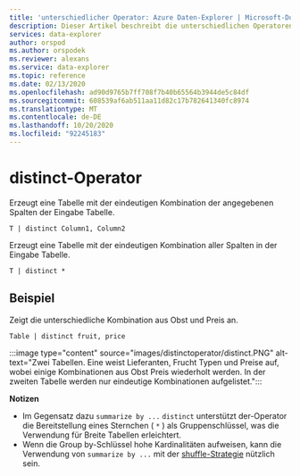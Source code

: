 ```yaml
---
title: 'unterschiedlicher Operator: Azure Daten-Explorer | Microsoft-Dokumentation'
description: Dieser Artikel beschreibt die unterschiedlichen Operatoren in Azure Daten-Explorer.
services: data-explorer
author: orspod
ms.author: orspodek
ms.reviewer: alexans
ms.service: data-explorer
ms.topic: reference
ms.date: 02/13/2020
ms.openlocfilehash: ad90d9765b7ff708f7b40b65564b3944de5c84df
ms.sourcegitcommit: 608539af6ab511aa11d82c17b782641340fc8974
ms.translationtype: MT
ms.contentlocale: de-DE
ms.lasthandoff: 10/20/2020
ms.locfileid: "92245183"
---
```

# <a name="distinct-operator"></a>distinct-Operator

Erzeugt eine Tabelle mit der eindeutigen Kombination der angegebenen Spalten der Eingabe Tabelle. 

```kusto
T | distinct Column1, Column2
```

Erzeugt eine Tabelle mit der eindeutigen Kombination aller Spalten in der Eingabe Tabelle.

```kusto
T | distinct *
```

## <a name="example"></a>Beispiel

Zeigt die unterschiedliche Kombination aus Obst und Preis an.

```kusto
Table | distinct fruit, price
```

:::image type="content" source="images/distinctoperator/distinct.PNG" alt-text="Zwei Tabellen. Eine weist Lieferanten, Frucht Typen und Preise auf, wobei einige Kombinationen aus Obst Preis wiederholt werden. In der zweiten Tabelle werden nur eindeutige Kombinationen aufgelistet.":::

**Notizen**

* Im Gegensatz dazu `summarize by ...` `distinct` unterstützt der-Operator die Bereitstellung eines Sternchen ( `*` ) als Gruppenschlüssel, was die Verwendung für Breite Tabellen erleichtert.
* Wenn die Group by-Schlüssel hohe Kardinalitäten aufweisen, kann die Verwendung von `summarize by ...` mit der [shuffle-Strategie](shufflequery.md) nützlich sein.